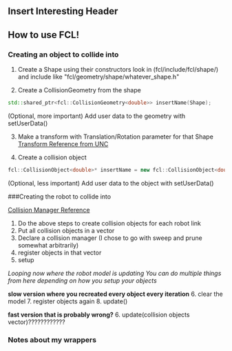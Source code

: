 ## Insert Interesting Header


## How to use FCL!
### Creating an object to collide into
1. Create a Shape using their constructors look in (fcl/include/fcl/shape/) and include like "fcl/geometry/shape/whatever_shape.h"

2. Create a CollisionGeometry from the shape
```cpp
std::shared_ptr<fcl::CollisionGeometry<double>> insertName(Shape);
```
(Optional, more important) Add user data to the geometry with setUserData()

3. Make a transform with Translation/Rotation parameter for that Shape
[Transform Reference from UNC](http://gamma.cs.unc.edu/FCL/fcl_docs/webpage/generated/classfcl_1_1Transform3f.html)

4. Create a collision object
```cpp
fcl::CollisionObject<double>* insertName = new fcl::CollisionObject<double>(GeometryName, TransformName);
```
(Optional, less important) Add user data to the object with setUserData()



###Creating the robot to collide into

[Collision Manager Reference](http://gamma.cs.unc.edu/FCL/fcl_docs/webpage/generated/classfcl_1_1BroadPhaseCollisionManager.html)
1. Do the above steps to create collision objects for each robot link
2. Put all collision objects in a vector
3. Declare a collision manager (I chose to go with sweep and prune somewhat arbitrarily)
4. register objects in that vector
5. setup

*Looping now where the robot model is updating*
*You can do multiple things from here depending on how you setup your objects*

**slow version where you recreated every object every iteration**
6. clear the model
7. register objects again
8. update()

**fast version that is probably wrong?**
6. update(collision objects vector)????????????





### Notes about my wrappers

